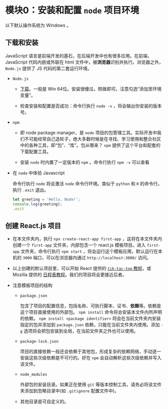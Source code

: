# 模块0：安装和配置 `node` 项目环境

以下默认操作系统为 Windows 。

## 下载和安装

JavaScript 语言是前端开发的基石，在后端开发中也有很多应用。在前端， JavaScript 代码内嵌或外联在 html 文件中，被**浏览器**识别并执行。浏览器之外， `Node.js` 提供了 JS 代码的第二套运行环境。

- `Node.js`
    
    - [下载](https://nodejs.org/en/download/current/)。一般是 Win 64位。安装很傻瓜，照做即可。注意勾选“添加至环境变量”。
    
    - 检查安装和配置是否成功：命令行执行 `node -v` ，将会输出你安装的版本号。

- `npm`

    - 即 node package manager，是 `node` 项目的包管理工具。实际开发中我们不可能经常自己造轮子，绝大多数时候是在寻找、学习使用和整合社区中的各种工具，即“包”、“库”。包从哪来？ `npm` 提供了这个平台和配套的下载配置工具。

    - 安装 `node` 时内置了一定版本的 `npm` 。命令行执行 `npm -v` 可以查看

- 在 `node` 中体验 Javascript

    命令行执行 `node` 将会激活 `node` 命令行环境。类似于 `python` 和 `R` 的命令行。执行 `.exit` 退出。
    
    ~~~javascript
    let greeting = 'Hello, Node!';
    console.log(greeting);
    .exit
    ~~~

## 创建 React.js 项目

- 在本文件夹内，执行 `npx create-react-app first-app` ，这将在本文件夹内创建一个 `first-app` 文件夹，内部包含一个 react.js 模板项目。进入 `first-app` 文件夹，命令行执行 `npm start` ，将会运行这个模板应用，默认运行在本机的 `3000` 端口，可以在浏览器内通过 `http://localhost:3000/` 访问。

- 以上创建的默认项目里，可以开始 React 提供的 [`tik-tac-toe` 教程](https://reactjs.org/tutorial/tutorial.html)，或 Mozilla 提供的 [日程表教程](https://developer.mozilla.org/en-US/docs/Learn/Tools_and_testing/Client-side_JavaScript_frameworks#react_tutorials)。我们的项目将会更接近后者。

- 注意模板项目的结构 

    - `package.json`

      包含了项目的配置信息，包括名称、可执行脚本、证书、**依赖**等。依赖是这个项目直接使用的外部包。 `npm install` 命令将会安装本文件内所声明的依赖。 `npm install <package identifier>` 将会在当前文件夹内安装指定的包并添加到 `package.json` 依赖，只能在当前文件夹内使用。添加 `-g` 选项将会把包安装到全局，在当前文件夹之外也可以使用。
    
    - `package-lock.json`

      项目的直接依赖一般还会依赖于其他包，形成复杂的依赖网络，手动逐一安装这些次级依赖是不可行的。好在 `npm` 会自动解析这些次级依赖并写入该文件。

    - `node_modules`

       外部包的安装目录。如果正在使用 `git` 等版本控制工具，请务必将该文件夹添加到忽略目录中(如 `.gitignore` 配置文件中)。
 
    - 其他目录是可自定义的。
